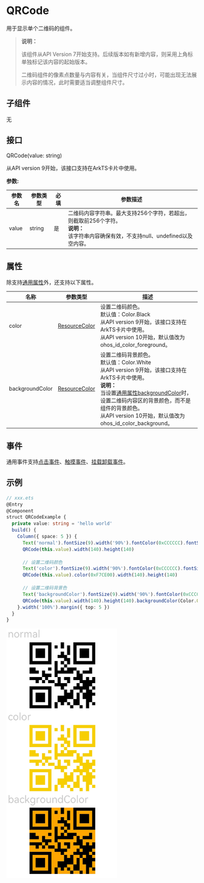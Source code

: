 # QRCode

用于显示单个二维码的组件。

>  **说明：**
>
> 该组件从API Version 7开始支持。后续版本如有新增内容，则采用上角标单独标记该内容的起始版本。
> 
> 二维码组件的像素点数量与内容有关，当组件尺寸过小时，可能出现无法展示内容的情况，此时需要适当调整组件尺寸。


## 子组件

无


## 接口

QRCode(value: string)

从API version 9开始，该接口支持在ArkTS卡片中使用。

**参数:**

| 参数名 | 参数类型 | 必填 | 参数描述 |
| -------- | -------- | -------- | -------- |
| value | string | 是 | 二维码内容字符串。最大支持256个字符，若超出，则截取前256个字符。<br/>**说明：** <br/>该字符串内容确保有效，不支持null、undefined以及空内容。 |

## 属性

除支持[通用属性](ts-universal-attributes-size.md)外，还支持以下属性。

| 名称 | 参数类型 | 描述 |
| -------- | -------- | -------- |
| color | [ResourceColor](ts-types.md#resourcecolor) | 设置二维码颜色。<br/>默认值：Color.Black <br/>从API version 9开始，该接口支持在ArkTS卡片中使用。<br/>从API version 10开始，默认值改为ohos_id_color_foreground。|
| backgroundColor | [ResourceColor](ts-types.md#resourcecolor) | 设置二维码背景颜色。<br/>默认值：Color.White <br/>从API version 9开始，该接口支持在ArkTS卡片中使用。<br/>**说明：** <br/>当设置[通用属性backgroundColor](./ts-universal-attributes-background.md)时，设置二维码内容区的背景颜色，而不是组件的背景颜色。<br/>从API version 10开始，默认值改为ohos_id_color_background。 |


## 事件

通用事件支持[点击事件](ts-universal-events-click.md)、[触摸事件](ts-universal-events-touch.md)、[挂载卸载事件](ts-universal-events-show-hide.md)。


## 示例

```ts
// xxx.ets
@Entry
@Component
struct QRCodeExample {
  private value: string = 'hello world'
  build() {
    Column({ space: 5 }) {
      Text('normal').fontSize(9).width('90%').fontColor(0xCCCCCC).fontSize(30)
      QRCode(this.value).width(140).height(140)

      // 设置二维码颜色
      Text('color').fontSize(9).width('90%').fontColor(0xCCCCCC).fontSize(30)
      QRCode(this.value).color(0xF7CE00).width(140).height(140)

      // 设置二维码背景色
      Text('backgroundColor').fontSize(9).width('90%').fontColor(0xCCCCCC).fontSize(30)
      QRCode(this.value).width(140).height(140).backgroundColor(Color.Orange)
    }.width('100%').margin({ top: 5 })
  }
}
```

![qrcode](figures/qrcode.png)

